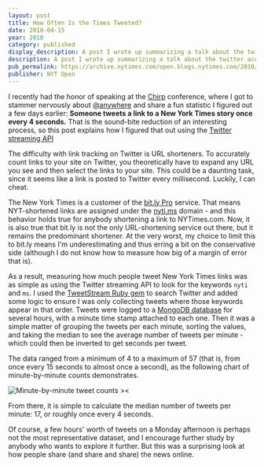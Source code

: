 ```yaml
---
layout: post
title: How Often Is the Times Tweeted?
date: 2010-04-15
year: 2010
category: published
display_description: A post I wrote up summarizing a talk about the twitter account that I gave at Twitter's Chirp conference. For more details on @nytimes, check out the [@nytimes twitter account]({% link _projects/nytimes-twitter %})
description: A post I wrote up summarizing a talk about the twitter account that I gave at Twitter's Chirp conference.
pub_permalink: https://archive.nytimes.com/open.blogs.nytimes.com/2010/04/15/how-often-is-the-times-tweeted/
publisher: NYT Open
---
```

I recently had the honor of speaking at the [Chirp](https://chirp.twitter.com/) conference, where I got to stammer nervously about [@anywhere](https://dev.twitter.com/anywhere) and share a fun statistic I figured out a few days earlier: **Someone tweets a link to a New York Times story once every 4 seconds.** That is the sound-bite reduction of an interesting process, so this post explains how I figured that out using the [Twitter streaming API](https://dev.twitter.com/pages/streaming_api)

The difficulty with link tracking on Twitter is URL shorteners. To accurately count links to your site on Twitter, you theoretically have to expand any URL you see and then select the links to your site. This could be a daunting task, since it seems like a link is posted to Twitter every millisecond. Luckily, I can cheat.

The New York Times is a customer of the [bit.ly Pro](https://bitly.pro/) service. That means NYT-shortened links are assigned under the [nyti.ms](https://nyti.ms/bbZkLH) domain - and this behavior holds true for anybody shortening a link to NYTimes.com. Now, it is also true that bit.ly is not the only URL-shortening service out there, but it remains the predominant shortener. At the very worst, my choice to limit this to bit.ly means I'm underestimating and thus erring a bit on the conservative side (although I do not know how to measure how big of a margin of error that is).

As a result, measuring how much people tweet New York Times links was as simple as using the Twitter streaming API to look for the keywords `nyti` and `ms`. I used the [TweetStream Ruby gem](https://github.com/intridea/tweetstream) to search Twitter and added some logic to ensure I was only collecting tweets where those keywords appear in that order. Tweets were logged to a [MongoDB database](https://mongodb.com/) for several hours, with a minute time stamp attached to each one. Then it was a simple matter of grouping the tweets per each minute, sorting the values, and taking the median to see the average number of tweets per minute - which could then be inverted to get seconds per tweet.

The data ranged from a minimum of 4 to a maximum of 57 (that is, from once every 15 seconds to almost once a second), as the following chart of minute-by-minute counts demonstrates.

![Minute-by-minute tweet counts ><](/images/writing/times-tweeted/tweets-per-minute.png)

From there, it is simple to calculate the median number of tweets per minute: 17, or roughly once every 4 seconds.

Of course, a few hours' worth of tweets on a Monday afternoon is perhaps not the most representative dataset, and I encourage further study by anybody who wants to explore it further. But this was a surprising look at how people share (and share and share) the news online.
